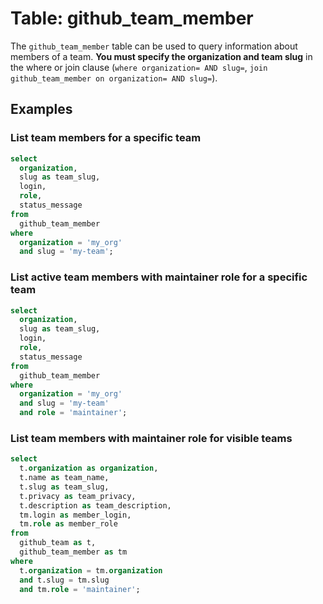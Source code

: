 # Table: github_team_member

The `github_team_member` table can be used to query information about members of a team. **You must specify the organization and team slug** in the where or join clause (`where organization= AND slug=`, `join github_team_member on organization= AND slug=`).

## Examples

### List team members for a specific team

```sql
select
  organization,
  slug as team_slug,
  login,
  role,
  status_message
from
  github_team_member
where
  organization = 'my_org'
  and slug = 'my-team';
```

### List active team members with maintainer role for a specific team

```sql
select
  organization,
  slug as team_slug,
  login,
  role,
  status_message
from
  github_team_member
where
  organization = 'my_org'
  and slug = 'my-team'
  and role = 'maintainer';
```

### List team members with maintainer role for visible teams

```sql
select
  t.organization as organization,
  t.name as team_name,
  t.slug as team_slug,
  t.privacy as team_privacy,
  t.description as team_description,
  tm.login as member_login,
  tm.role as member_role
from
  github_team as t,
  github_team_member as tm
where
  t.organization = tm.organization
  and t.slug = tm.slug
  and tm.role = 'maintainer';
```
